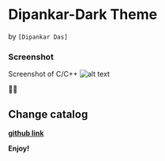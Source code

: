 # Dipankar-Dark Theme
by `[Dipankar Das]`

### Screenshot
Screenshot of C/C++
![alt text](https://github.com/dipsonu10/dark-theme-custom/blob/main/image_preview.png?raw=true)

🎉✨

## Change catalog
[**github link**](https://github.com/dipsonu10/dark-theme-custom/blob/main/CHANGELOG.md)

**Enjoy!**